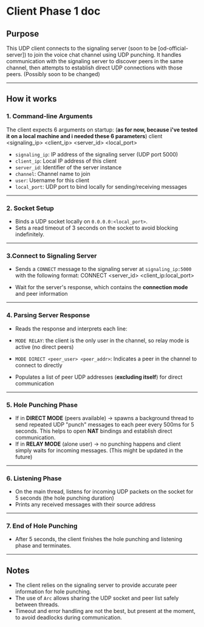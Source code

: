 # Client **Phase 1** doc

## Purpose
This UDP client connects to the signaling server (soon to be [od-official-server]) to join the voice chat channel using UDP punching.
It handles communication with the signaling server to discover peers in the same channel, then attempts to establish direct UDP connections with those peers. (Possibly soon to be changed)

---

## How it works

### 1. Command-line Arguments
The client expects 6 arguments on startup: (**as for now, because i've tested it on a local machine and i needed these 6 parameters**)
client <signaling_ip> <client_ip> <server_id> <channel> <user> <local_port>

- `signaling_ip`: IP address of the signaling server (UDP port 5000) 
- `client_ip`: Local IP address of this client
- `server_id`: Identifier of the server instance
- `channel`: Channel name to join
- `user`: Username for this client
- `local_port`: UDP port to bind locally for sending/receiving messages

---

### 2. Socket Setup
- Binds a UDP socket locally on `0.0.0.0:<local_port>`.
- Sets a read timeout of 3 seconds on the socket to avoid blocking indefinitely.

---

### 3.Connect to Signaling Server
- Sends a `CONNECT` message to the signaling server at `signaling_ip:5000` with the following format:
CONNECT <server_id> <channel> <user> <client_ip:local_port>

- Wait for the server's response, which contains the **connection mode** and peer information

---

### 4. Parsing Server Response
- Reads the response and interprets each line:
- `MODE RELAY`: the client is the only user in the channel, so relay mode is active (no direct peers)
- `MODE DIRECT <peer_user> <peer_addr>`: Indicates a peer in the channel to connect to directly

- Populates a list of peer UDP addresses (**excluding itself**) for direct communication

---

### 5. Hole Punching Phase

- If in **DIRECT MODE** (peers available) -> spawns a background thread to send repeated UDP "punch" messages to each peer every 500ms for 5 seconds. This helps to open **NAT** bindings and establish direct communication.
- If in **RELAY MODE** (alone user) -> no punching happens and client simply waits for incoming messages. (This might be updated in the future)

---

### 6. Listening Phase
- On the main thread, listens for incoming UDP packets on the socket for 5 seconds (the hole punching duration)
- Prints any received messages with their source address

---
### 7. End of Hole Punching
- After 5 seconds, the client finishes the hole punching and listening phase and terminates.

---

## Notes
- The client relies on the signaling server to provide accurate peer information for hole punching.
- The use of `Arc` allows sharing the UDP socket and peer list safely between threads.
- Timeout and error handling are not the best, but present at the moment, to avoid deadlocks during communication.
